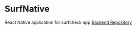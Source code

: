 # SurfNative
React Native application for surfcheck app
[Backend Repository](https://github.com/fabriziobertoglio1987/surfcheck)
